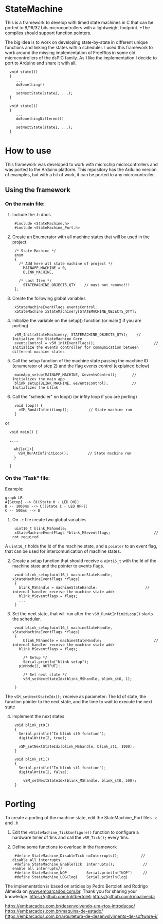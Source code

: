 # StateMachine
This is a framework to develop with timed state machines in C that can be ported to 8/16/32 bits microcontrollers with a lightweight footprint.
*The compiles should support function pointers.

The big idea is to work on developing state-by-state in different unique functions and linking the states with a scheduler.
I used this framework to work around the missing implementation of FreeRtos in some old microcontrollers of the dsPIC family. As I like the implementation I decide to port to Arduino and share it with all.

      void state1()
      {
         ...
         doSomething()
         ...
         setNextState(state2, ...);
      }
      
      void state2()
      {
         ...
         doSomethingDifferent()
         ...
         setNextState(state1, ...);
      }

# How to use
This framework was developed to work with microchip microcontrollers and was ported to the Arduino platform. This repository has the Arduino version of examples, but with a bit of work, it can be ported to any microcontroller.

## Using the framework

### On the main file:

1. Include the .h docs
   
        #include <StateMachine.h>
        #include <StateMachine_Port.h>
   
2. Create an Enumerator with all machine states that will be used in the project.

        /* State Machine */
        enum
        {
          /* Add here all state machine of project */
            MAINAPP_MACHINE = 0,
            BLINK_MACHINE,
        
          /* Last Item */
            STATEMACHINE_OBJECTS_QTY	// must not remove!!!
        };
   
3. Create the following global variables

        xStateMachineEventFlags eventsControl;
        xStateMachine xStateMachinery[STATEMACHINE_OBJECTS_QTY];

4. Initialize the variable on the setup() function (or main() if you are porting)

        vSM_Init(xStateMachinery, STATEMACHINE_OBJECTS_QTY);	// Initialize the StateMachine Core
        eventsControl = vSM_initEventFlags();					        // Initialize the events controller for communication between different machine states

5. Call the setup function of the machine state passing the machine ID (enumerator of step 2) and the flag events control (explained below)

        mainApp_setup(MAINAPP_MACHINE, &eventsControl);       // Initializes the main app
        blink_setup(BLINK_MACHINE, &eventsControl);           // Initializes the blink

6. Call the "scheduler" on loop() (or infity loop if you are porting)

        void loop() {
          vSM_RunAtInfinitLoop();         // State machine run
        }
or

      void main() {
      
      ....
      
        while(1){
          vSM_RunAtInfinitLoop();         // State machine run
        }
      
      }
      
### On the "Task" file:

Example:

```mermaid
graph LR
A[Setup] --> B((State 0 - LED ON))
B -- 1000ms --> C((State 1 - LED OFF))
C -- 500ms --> B
```

1. On `.c` file create two global variables
        
        uint16_t blink_MShandle;
        xStateMachineEventFlags *blink_MSeventflags;					// not required

A `uint16_t` holds the Id of the machine state, and a `pointer` to an event flag, that can be used for intercomunication of machine states.

2. Create a setup function that should receive a `uint16_t` with the Id of the machine state and the pointer to events flags.

        void blink_setup(uint16_t machineStateHandle, xStateMachineEventFlags *flags)
        {
          blink_MShandle = machineStateHandle;						// internal handler receive the machine state addr
          blink_MSeventflags = flags;
          ...
        }
3. Set the next state, that will run after the `vSM_RunAtInfinitLoop()` starts the scheduler.

        void blink_setup(uint16_t machineStateHandle, xStateMachineEventFlags *flags)
        {
        	blink_MShandle = machineStateHandle;						// internal handler receive the machine state addr
          blink_MSeventflags = flags;
        
        	/* Setup */
        	Serial.println("blink setup");
          pinMode(2, OUTPUT);
        
        	/* Set next state */
        	vSM_setNextStateIdx(blink_MShandle, blink_st0, 1);
        
        }

The `vSM_setNextStateIdx();` receive as parameter: The Id of state, the function pointer to the next state, and the time to wait to execute the next state

4. Implement the next states

        void blink_st0()
        {
          Serial.println("In blink st0 function");
          digitalWrite(2, true);
         
          vSM_setNextStateIdx(blink_MShandle, blink_st1, 1000);
        }
        
        void blink_st1()
        {
          Serial.println("In blink st1 function");
          digitalWrite(2, false);
         
        	vSM_setNextStateIdx(blink_MShandle, blink_st0, 500);
        }


# Porting

To create a porting of the machine state, edit the StateMachine_Port files `.c` and `.h`

1. Edit the `vStateMachine_TickConfigure()` function to configure a hardware timer of 1ms and call the `vSM_Tick();` every 1ms.
2. Define some functions to overload in the framework

        #define StateMachine_DisableTick noInterrupts();          // disable all interrupts
        #define StateMachine_EnableTick  interrupts();             // enable all interrupts//
        #define StateMachine_NOP         Serial.println("NOP")     //
        #define StateMachine_LOG(log)    Serial.println(log)


The implementation is based on articles by Pedro Bertoleti and Rodrigo Almeida on www.embarcados.com.br. Thank you for sharing your knowledge.
https://github.com/phfbertoleti
https://github.com/rmaalmeida

https://embarcados.com.br/desenvolvendo-um-rtos-introducao/
https://embarcados.com.br/maquina-de-estado/
https://embarcados.com.br/arquitetura-de-desenvolvimento-de-software-i/
